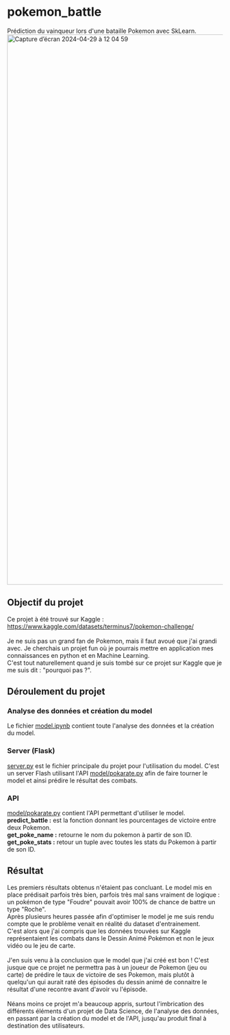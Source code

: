 # pokemon_battle
Prédiction du vainqueur lors d'une bataille Pokemon avec SkLearn.<br />
<img width="1286" alt="Capture d’écran 2024-04-29 à 12 04 59" src="https://github.com/PlomteuxKevin/pokemon_battle/assets/168406292/5860e082-a56b-4721-acf6-f8c8bd1cdad1">


## Objectif du projet

Ce projet à été trouvé sur Kaggle : <a href="https://www.kaggle.com/datasets/terminus7/pokemon-challenge/">https://www.kaggle.com/datasets/terminus7/pokemon-challenge/</a><br />
<br />
Je ne suis pas un grand fan de Pokemon, mais il faut avoué que j'ai grandi avec. Je cherchais un projet fun où je pourrais mettre en application mes connaissances en python et en Machine Learning.<br />
C'est tout naturellement quand je suis tombé sur ce projet sur Kaggle que je me suis dit : "pourquoi pas ?".

## Déroulement du projet
### Analyse des données et création du model
Le fichier [model.ipynb](model/model.ipynb) contient toute l'analyse des données et la création du model.

### Server (Flask)
[server.py](model/server.py) est le fichier principale du projet pour l'utilisation du model. C'est un server Flash utilisant l'API [model/pokarate.py](model/pokarate.py) afin de faire tourner le model et ainsi prédire le résultat des combats.

### API
[model/pokarate.py](model/pokarate.py) contient l'API permettant d'utiliser le model.<br />
**predict_battle :** est la fonction donnant les pourcentages de victoire entre deux Pokemon.<br />
**get_poke_name :** retourne le nom du pokemon à partir de son ID.<br />
**get_poke_stats :** retour un tuple avec toutes les stats du Pokemon à partir de son ID.

## Résultat
Les premiers résultats obtenus n'étaient pas concluant. Le model mis en place prédisait parfois très bien, parfois très mal sans vraiment de logique : un pokémon de type "Foudre" pouvait avoir 100% de chance de battre un type "Roche".<br />
Après plusieurs heures passée afin d'optimiser le model je me suis rendu compte que le problème venait en réalité du dataset d'entrainement.<br />
C'est alors que j'ai compris que les données trouvées sur Kaggle représentaient les combats dans le Dessin Animé Pokémon et non le jeux vidéo ou le jeu de carte.<br />
<br />
J'en suis venu à la conclusion que le model que j'ai créé est bon ! C'est jusque que ce projet ne permettra pas à un joueur de Pokemon (jeu ou carte) de prédire le taux de victoire de ses Pokemon, mais plutôt à quelqu'un qui aurait raté des épisodes du dessin animé de connaitre le résultat d'une recontre avant d'avoir vu l'épisode.<br />
<br />
Néans moins ce projet m'a beaucoup appris, surtout l'imbrication des différents éléments d'un projet de Data Science, de l'analyse des données, en passant par la création du model et de l'API, jusqu'au produit final à destination des utilisateurs.
